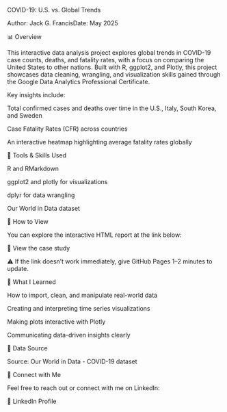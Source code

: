 COVID-19: U.S. vs. Global Trends

Author: Jack G. FrancisDate: May 2025

📊 Overview

This interactive data analysis project explores global trends in COVID-19 case counts, deaths, and fatality rates, with a focus on comparing the United States to other nations. Built with R, ggplot2, and Plotly, this project showcases data cleaning, wrangling, and visualization skills gained through the Google Data Analytics Professional Certificate.

Key insights include:

Total confirmed cases and deaths over time in the U.S., Italy, South Korea, and Sweden

Case Fatality Rates (CFR) across countries

An interactive heatmap highlighting average fatality rates globally

🧪 Tools & Skills Used

R and RMarkdown

ggplot2 and plotly for visualizations

dplyr for data wrangling

Our World in Data dataset

📂 How to View

You can explore the interactive HTML report at the link below:

🔗 View the case study

⚠️ If the link doesn’t work immediately, give GitHub Pages 1–2 minutes to update.

🧠 What I Learned

How to import, clean, and manipulate real-world data

Creating and interpreting time series visualizations

Making plots interactive with Plotly

Communicating data-driven insights clearly

📌 Data Source

Source: Our World in Data - COVID-19 dataset

🤝 Connect with Me

Feel free to reach out or connect with me on LinkedIn:

🔗 LinkedIn Profile

